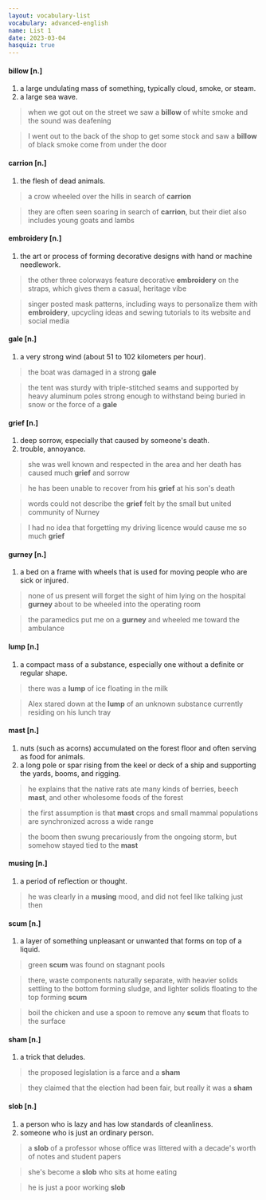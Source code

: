 ```yaml
---
layout: vocabulary-list
vocabulary: advanced-english
name: List 1
date: 2023-03-04
hasquiz: true
---
```


#### billow [n.]

1. a large undulating mass of something, typically cloud, smoke, or steam.
2. a large sea wave.

> when we got out on the street we saw a **billow** of white smoke and the sound was deafening

> I went out to the back of the shop to get some stock and saw a **billow** of black smoke come from under the door


#### carrion [n.]

1. the flesh of dead animals.

> a crow wheeled over the hills in search of **carrion**

> they are often seen soaring in search of **carrion**, but their diet also includes young goats and lambs


#### embroidery [n.]

1. the art or process of forming decorative designs with hand or machine needlework.

> the other three colorways feature decorative **embroidery** on the straps, which gives them a casual, heritage vibe

> singer posted mask patterns, including ways to personalize them with **embroidery**, upcycling ideas and sewing tutorials to its website and social media


#### gale [n.]

1. a very strong wind (about 51 to 102 kilometers per hour).

> the boat was damaged in a strong **gale**

> the tent was sturdy with triple-stitched seams and supported by heavy aluminum poles strong enough to withstand being buried in snow or the force of a **gale**


#### grief [n.]

1. deep sorrow, especially that caused by someone's death.
2. trouble, annoyance.

> she was well known and respected in the area and her death has caused much **grief** and sorrow

> he has been unable to recover from his **grief** at his son's death

> words could not describe the **grief** felt by the small but united community of Nurney

> I had no idea that forgetting my driving licence would cause me so much **grief**


#### gurney [n.]

1. a bed on a frame with wheels that is used for moving people who are sick or injured.

> none of us present will forget the sight of him lying on the hospital **gurney** about to be wheeled into the operating room

> the paramedics put me on a **gurney** and wheeled me toward the ambulance


#### lump [n.]

1. a compact mass of a substance, especially one without a definite or regular shape.

> there was a **lump** of ice floating in the milk

> Alex stared down at the **lump** of an unknown substance currently residing on his lunch tray


#### mast [n.]

1. nuts (such as acorns) accumulated on the forest floor and often serving as food for animals.
2. a long pole or spar rising from the keel or deck of a ship and supporting the yards, booms, and rigging.

> he explains that the native rats ate many kinds of berries, beech **mast**, and other wholesome foods of the forest

> the first assumption is that **mast** crops and small mammal populations are synchronized across a wide range

> the boom then swung precariously from the ongoing storm, but somehow stayed tied to the **mast**


#### musing [n.]

1. a period of reflection or thought.

> he was clearly in a **musing** mood, and did not feel like talking just then


#### scum [n.]

1. a layer of something unpleasant or unwanted that forms on top of a liquid.

> green **scum** was found on stagnant pools

> there, waste components naturally separate, with heavier solids settling to the bottom forming sludge, and lighter solids floating to the top forming **scum**

> boil the chicken and use a spoon to remove any **scum** that floats to the surface


#### sham [n.]

1. a trick that deludes.

> the proposed legislation is a farce and a **sham**

> they claimed that the election had been fair, but really it was a **sham**


#### slob [n.]

1. a person who is lazy and has low standards of cleanliness.
2. someone who is just an ordinary person.

> a **slob** of a professor whose office was littered with a decade's worth of notes and student papers

> she's become a **slob** who sits at home eating

> he is just a poor working **slob**


